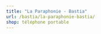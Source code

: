 ```yaml
---
title: "La Paraphonie - Bastia"
url: /bastia/la-paraphonie-bastia/
shop: téléphone portable
---
```

